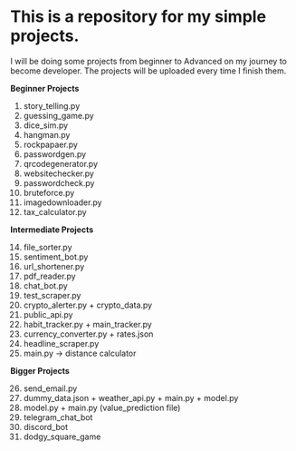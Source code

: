 # This is a repository for my simple projects.
I will be doing some projects from beginner to Advanced on my journey to become developer.
The projects will be uploaded every time I finish them.

__Beginner Projects__

1. story_telling.py
2. guessing_game.py
3. dice_sim.py
4. hangman.py
5. rockpapaer.py
6. passwordgen.py
7. qrcodegenerator.py
8. websitechecker.py
9. passwordcheck.py
10. bruteforce.py
11. imagedownloader.py
12. tax_calculator.py
    
__Intermediate Projects__
    
14. file_sorter.py
15. sentiment_bot.py
16. url_shortener.py
17. pdf_reader.py
18. chat_bot.py
19. test_scraper.py
20. crypto_alerter.py + crypto_data.py
21. public_api.py
22. habit_tracker.py + main_tracker.py
23. currency_converter.py + rates.json
24. headline_scraper.py
25. main.py -> distance calculator

__Bigger Projects__

26. send_email.py
27. dummy_data.json + weather_api.py + main.py + model.py
28. model.py + main.py (value_prediction file)
29. telegram_chat_bot
30. discord_bot
31. dodgy_square_game
